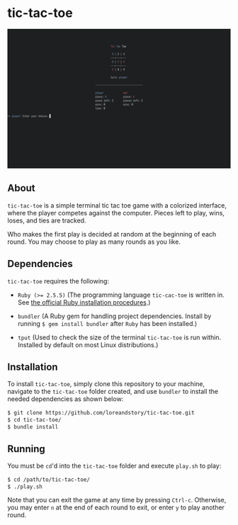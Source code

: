 # tic-tac-toe

![Tic Tac Toe game during play](assets/tic-tac-toe.png)

## About

`tic-tac-toe` is a simple terminal tic tac toe game with a colorized interface, where the player competes against the computer. Pieces left to play, wins, loses, and ties are tracked.

Who makes the first play is decided at random at the beginning of each round. You may choose to play as many rounds as you like.

## Dependencies

`tic-tac-toe` requires the following:

- `Ruby (>= 2.5.5)` (The programming language `tic-cac-toe` is written in. See [the official Ruby installation procedures](https://www.ruby-lang.org/en/documentation/installation/).)

- `bundler` (A Ruby gem for handling project dependencies. Install by running `$ gem install bundler` after `Ruby` has been installed.)

- `tput` (Used to check the size of the terminal `tic-tac-toe` is run within. Installed by default on most Linux distributions.)

## Installation

To install `tic-tac-toe`, simply clone this repository to your machine, navigate to the `tic-tac-toe` folder created, and use `bundler` to install the needed dependencies as shown below:

```
$ git clone https://github.com/loreandstory/tic-tac-toe.git
$ cd tic-tac-toe/
$ bundle install
```

## Running

You must be `cd`'d into the `tic-tac-toe` folder and execute `play.sh` to play:

```
$ cd /path/to/tic-tac-toe/
$ ./play.sh
```

Note that you can exit the game at any time by pressing `Ctrl-c`. Otherwise, you may enter `n` at the end of each round to exit, or enter `y` to play another round.
